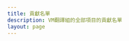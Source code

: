 ```yaml
---
title: 貢獻名單
description: VM翻譯組的全部項目的貢獻名單
layout: page
---
```


<script setup lang="ts">
import StaffPage from '../components/staff/StaffPage.vue'
</script>

<StaffPage />
